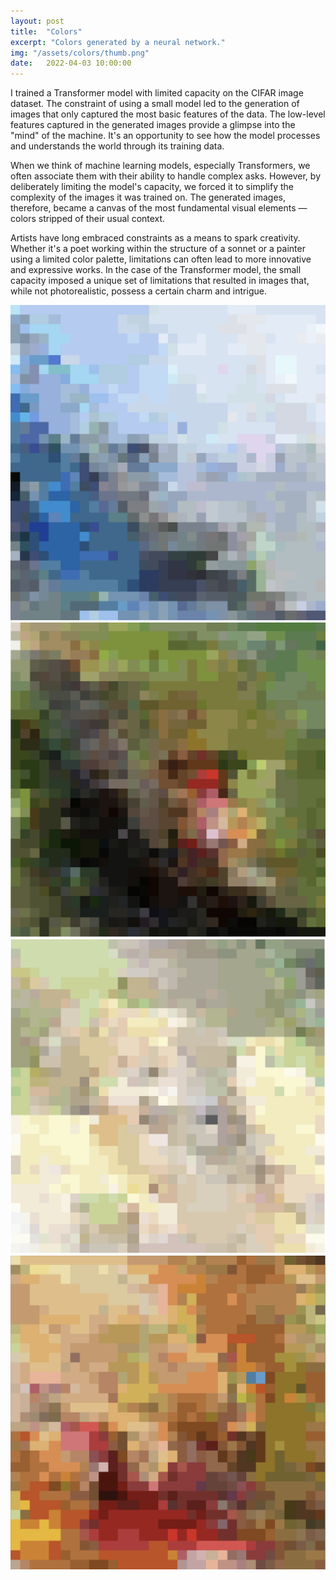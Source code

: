 ```yaml
---
layout: post
title:  "Colors"
excerpt: "Colors generated by a neural network."
img: "/assets/colors/thumb.png"
date:   2022-04-03 10:00:00
---
```


I trained a Transformer model with limited capacity on the CIFAR image dataset. The constraint of using a small model led to the generation of images that only captured the most basic features of the data. The low-level features captured in the generated images provide a glimpse into the "mind" of the machine. It's an opportunity to see how the model processes and understands the world through its training data.

When we think of machine learning models, especially Transformers, we often associate them with their ability to handle complex asks. However, by deliberately limiting the model's capacity, we forced it to simplify the complexity of the images it was trained on. The generated images, therefore, became a canvas of the most fundamental visual elements — colors stripped of their usual context.

Artists have long embraced constraints as a means to spark creativity. Whether it's a poet working within the structure of a sonnet or a painter using a limited color palette, limitations can often lead to more innovative and expressive works. In the case of the Transformer model, the small capacity imposed a unique set of limitations that resulted in images that, while not photorealistic, possess a certain charm and intrigue.


<div class="art">

  <div class="artpiece">
    <img src="/assets/colors/blue.png" alt="Colors" />
  </div>

  <div class="artpiece">
    <img src="/assets/colors/green_and_red.png" alt="Colors" />
  </div>

  <div class="artpiece">
    <img src="/assets/colors/yellow.png" alt="Colors" />
  </div>

  <div class="artpiece">
    <img src="/assets/colors/orange.png" alt="Colors" />
  </div>

</div>
